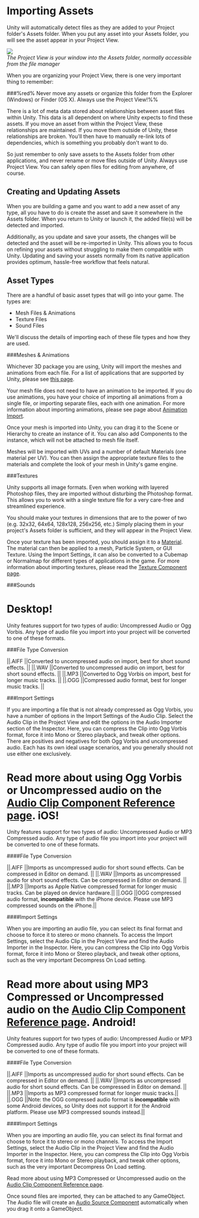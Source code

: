 Importing Assets
================


Unity will automatically detect files as they are added to your Project folder's <span class=keyword>Assets</span> folder.  When you put any asset into your Assets folder, you will see the asset appear in your <span class=keyword>Project View</span>.

![](http://docwiki.hq.unity3d.com/uploads/Main/Editor-Project.png)  
_The Project View is your window into the Assets folder, normally accessible from the file manager_

When you are organizing your Project View, there is one very important thing to remember:

###%red% Never move any assets or organize this folder from the Explorer (Windows) or Finder (OS X).  Always use the Project View!%%

There is a lot of meta data stored about relationships between asset files within Unity.  This data is all dependent on where Unity expects to find these assets.  If you move an asset from within the Project View, these relationships are maintained.  If you move them outside of Unity, these relationships are broken.  You'll then have to manually re-link lots of dependencies, which is something you probably don't want to do.

So just remember to only save assets to the Assets folder from other applications, and never rename or move files outside of Unity.  Always use Project View.  You can safely open files for editing from anywhere, of course.


Creating and Updating Assets
----------------------------


When you are building a game and you want to add a new asset of any type, all you have to do is create the asset and save it somewhere in the Assets folder.  When you return to Unity or launch it, the added file(s) will be detected and imported.

Additionally, as you update and save your assets, the changes will be detected and the asset will be re-imported in Unity.  This allows you to focus on refining your assets without struggling to make them compatible with Unity.  Updating and saving your assets normally from its native application provides optimum, hassle-free workflow that feels natural.


Asset Types
-----------


There are a handful of basic asset types that will go into your game.  The types are:

* Mesh Files & Animations
* Texture Files
* Sound Files

We'll discuss the details of importing each of these file types and how they are used.


###Meshes & Animations

Whichever 3D package you are using, Unity will import the meshes and animations from each file.  For a list of applications that are supported by Unity, please see [this page](HOWTO-importObject).

Your mesh file does not need to have an animation to be imported.  If you do use animations, you have your choice of importing all animations from a single file, or importing separate files, each with one animation.  For more information about importing animations, please see page about [Animation Import](Animations).

Once your mesh is imported into Unity, you can drag it to the <span class=keyword>Scene</span> or <span class=keyword>Hierarchy</span> to create an instance of it.  You can also add <span class=keyword>Components</span> to the instance, which will not be attached to mesh file itself.

Meshes will be imported with UVs and a number of default <span class=keyword>Materials</span> (one material per UV).  You can then assign the appropriate texture files to the materials and complete the look of your mesh in Unity's game engine.


###Textures

Unity supports all image formats.  Even when working with layered Photoshop files, they are imported without disturbing the Photoshop format.  This allows you to work with a single texture file for a very care-free and streamlined experience.

You should make your textures in dimensions that are to the power of two (e.g. 32x32, 64x64, 128x128, 256x256, etc.)  Simply placing them in your project's Assets folder is sufficient, and they will appear in the Project View.

Once your texture has been imported, you should assign it to a [Material](class-Material).  The material can then be applied to a mesh, <span class=keyword>Particle System</span>, or <span class=keyword>GUI Texture</span>.  Using the <span class=keyword>Import Settings</span>, it can also be converted to a <span class=keyword>Cubemap</span> or <span class=keyword>Normalmap</span> for different types of applications in the game.  For more information about importing textures, please read the [Texture Component page](class-Texture2D).


###Sounds

Desktop!
========

Unity features support for two types of audio: <span class=keyword>Uncompressed Audio</span> or <span class=keyword>Ogg Vorbis</span>.  Any type of audio file you import into your project will be converted to one of these formats.


###File Type Conversion

||<span class=component>.AIFF</span> ||Converted to uncompressed audio on import, best for short sound effects. ||
||<span class=component>.WAV</span> ||Converted to uncompressed audio on import, best for short sound effects. ||
||<span class=component>.MP3</span> ||Converted to Ogg Vorbis on import, best for longer music tracks. ||
||<span class=component>.OGG</span> ||Compressed audio format, best for longer music tracks. ||


###Import Settings

If you are importing a file that is not already compressed as Ogg Vorbis, you have a number of options in the <span class=keyword>Import Settings</span> of the Audio Clip.  Select the Audio Clip in the <span class=keyword>Project View</span> and edit the options in the <span class=keyword>Audio Importer</span> section of the <span class=keyword>Inspector</span>. Here, you can compress the Clip into Ogg Vorbis format, force it into Mono or Stereo playback, and tweak other options.  There are positives and negatives for both Ogg Vorbis and uncompressed audio.  Each has its own ideal usage scenarios, and you generally should not use either one exclusively.

Read more about using Ogg Vorbis or Uncompressed audio on the [Audio Clip Component Reference page](class-AudioClip).
iOS!
====

Unity features support for two types of audio: <span class=keyword>Uncompressed Audio</span> or <span class=keyword>MP3 Compressed audio</span>.  Any type of audio file you import into your project will be converted to one of these formats.

####File Type Conversion

||<span class=component>.AIFF</span> ||Imports as uncompressed audio for short sound effects. Can be compressed in Editor on demand. ||
||<span class=component>.WAV</span> ||Imports as uncompressed audio for short sound effects. Can be compressed in Editor on demand. ||
||<span class=component>.MP3</span> ||Imports as Apple Native compressed format for longer music tracks. Can be played on device hardware.||
||<span class=component>.OGG</span> ||OGG compressed audio format, __incompatible__ with the iPhone device. Please use MP3 compressed sounds on the iPhone.||

####Import Settings

When you are importing an audio file, you can select its final format and choose to force it to stereo or mono channels.  To access the <span class=keyword>Import Settings</span>, select the Audio Clip in the <span class=keyword>Project View</span> and find the <span class=keyword>Audio Importer</span> in the Inspector. Here, you can compress the Clip into Ogg Vorbis format, force it into Mono or Stereo playback, and tweak other options, such as the very important Decompress On Load setting.

Read more about using MP3 Compressed or Uncompressed audio on the [Audio Clip Component Reference page](class-AudioClip).
Android!
========

Unity features support for two types of audio: <span class=keyword>Uncompressed Audio</span> or <span class=keyword>MP3 Compressed audio</span>.  Any type of audio file you import into your project will be converted to one of these formats.

####File Type Conversion

||<span class=component>.AIFF</span> ||Imports as uncompressed audio for short sound effects. Can be compressed in Editor on demand. ||
||<span class=component>.WAV</span> ||Imports as uncompressed audio for short sound effects. Can be compressed in Editor on demand. ||
||<span class=component>.MP3</span> ||Imports as MP3 compressed format for longer music tracks.||
||<span class=component>.OGG</span> ||Note: the OGG compressed audio format is __incompatible__ with some Android devices, so Unity does not support it for the Android platform. Please use MP3 compressed sounds instead.||

####Import Settings

When you are importing an audio file, you can select its final format and choose to force it to stereo or mono channels.  To access the <span class=keyword>Import Settings</span>, select the Audio Clip in the <span class=keyword>Project View</span> and find the <span class=keyword>Audio Importer</span> in the Inspector. Here, you can compress the Clip into Ogg Vorbis format, force it into Mono or Stereo playback, and tweak other options, such as the very important Decompress On Load setting.

Read more about using MP3 Compressed or Uncompressed audio on the [Audio Clip Component Reference page](class-AudioClip).

Once sound files are imported, they can be attached to any <span class=keyword>GameObject</span>.  The Audio file will create an [Audio Source Component](class-AudioSource) automatically when you drag it onto a GameObject.
